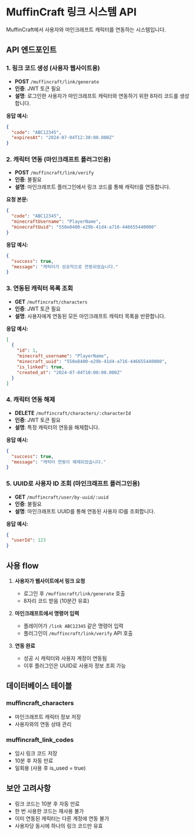 # MuffinCraft 링크 시스템 API

MuffinCraft에서 사용자와 마인크래프트 캐릭터를 연동하는 시스템입니다.

## API 엔드포인트

### 1. 링크 코드 생성 (사용자 웹사이트용)
- **POST** `/muffincraft/link/generate`
- **인증**: JWT 토큰 필요
- **설명**: 로그인한 사용자가 마인크래프트 캐릭터와 연동하기 위한 8자리 코드를 생성합니다.

**응답 예시:**
```json
{
  "code": "ABC12345",
  "expiresAt": "2024-07-04T12:30:00.000Z"
}
```

### 2. 캐릭터 연동 (마인크래프트 플러그인용)
- **POST** `/muffincraft/link/verify`
- **인증**: 불필요
- **설명**: 마인크래프트 플러그인에서 링크 코드를 통해 캐릭터를 연동합니다.

**요청 본문:**
```json
{
  "code": "ABC12345",
  "minecraftUsername": "PlayerName",
  "minecraftUuid": "550e8400-e29b-41d4-a716-446655440000"
}
```

**응답 예시:**
```json
{
  "success": true,
  "message": "캐릭터가 성공적으로 연동되었습니다."
}
```

### 3. 연동된 캐릭터 목록 조회
- **GET** `/muffincraft/characters`
- **인증**: JWT 토큰 필요
- **설명**: 사용자에게 연동된 모든 마인크래프트 캐릭터 목록을 반환합니다.

**응답 예시:**
```json
[
  {
    "id": 1,
    "minecraft_username": "PlayerName",
    "minecraft_uuid": "550e8400-e29b-41d4-a716-446655440000",
    "is_linked": true,
    "created_at": "2024-07-04T10:00:00.000Z"
  }
]
```

### 4. 캐릭터 연동 해제
- **DELETE** `/muffincraft/characters/:characterId`
- **인증**: JWT 토큰 필요
- **설명**: 특정 캐릭터의 연동을 해제합니다.

**응답 예시:**
```json
{
  "success": true,
  "message": "캐릭터 연동이 해제되었습니다."
}
```

### 5. UUID로 사용자 ID 조회 (마인크래프트 플러그인용)
- **GET** `/muffincraft/user/by-uuid/:uuid`
- **인증**: 불필요
- **설명**: 마인크래프트 UUID를 통해 연동된 사용자 ID를 조회합니다.

**응답 예시:**
```json
{
  "userId": 123
}
```

## 사용 flow

1. **사용자가 웹사이트에서 링크 요청**
   - 로그인 후 `/muffincraft/link/generate` 호출
   - 8자리 코드 받음 (10분간 유효)

2. **마인크래프트에서 명령어 입력**
   - 플레이어가 `/link ABC12345` 같은 명령어 입력
   - 플러그인이 `/muffincraft/link/verify` API 호출

3. **연동 완료**
   - 성공 시 캐릭터와 사용자 계정이 연동됨
   - 이후 플러그인은 UUID로 사용자 정보 조회 가능

## 데이터베이스 테이블

### muffincraft_characters
- 마인크래프트 캐릭터 정보 저장
- 사용자와의 연동 상태 관리

### muffincraft_link_codes
- 임시 링크 코드 저장
- 10분 후 자동 만료
- 일회용 (사용 후 is_used = true)

## 보안 고려사항

- 링크 코드는 10분 후 자동 만료
- 한 번 사용한 코드는 재사용 불가
- 이미 연동된 캐릭터는 다른 계정에 연동 불가
- 사용자당 동시에 하나의 링크 코드만 유효
